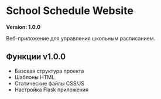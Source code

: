 # School Schedule Website

**Version: 1.0.0**

Веб-приложение для управления школьным расписанием.

## Функции v1.0.0
- Базовая структура проекта
- Шаблоны HTML
- Статические файлы CSS/JS
- Настройка Flask приложения